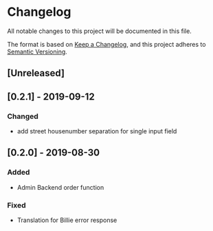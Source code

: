 # Changelog
All notable changes to this project will be documented in this file.

The format is based on [Keep a Changelog](https://keepachangelog.com/en/1.0.0/),
and this project adheres to [Semantic Versioning](https://semver.org/spec/v2.0.0.html).

## [Unreleased]


## [0.2.1] - 2019-09-12
### Changed
- add street housenumber separation for single input field

## [0.2.0] - 2019-08-30
### Added
- Admin Backend order function
### Fixed
- Translation for Billie error response
